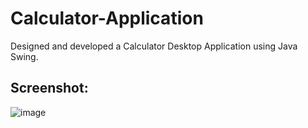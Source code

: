 # Calculator-Application
Designed and developed a Calculator Desktop Application using Java Swing.

## Screenshot:

![image](https://user-images.githubusercontent.com/78471553/139437572-951157e4-a664-4f1b-8351-4a9cb956409c.png)

